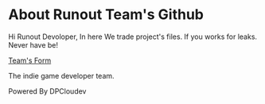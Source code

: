 # About Runout Team's Github
Hi Runout Devoloper, In here We trade project's files.
If you works for leaks. Never have be!

[Team's Form](https://forms.gle/AbKXZh3EJcQsxxyF6)

The indie game developer team.

Powered By DPCloudev
